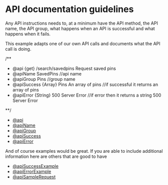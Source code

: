 # API documentation guidelines

Any API instructions needs to, at a minimum have the API method, the API name, the API group, what happens when an API is successful and what happens when it fails.

This example adapts one of our own API calls and documents what the API call is doing.
 
 /**
 
 * @api {get} /search/savedpins Request saved pins
 * @apiName SavedPins //api name
 * @apiGroup Pins //group name
 * @apiSuccess {Array} Pins An array of pins //if successful it returns an array of pins
 * @apiError {String} 500 Server Error //if error then it returns a string 500 Server Error
 
 **/

- [@api](http://apidocjs.com/#param-api)
- [@apiName](http://apidocjs.com/#param-api-name)
- [@apiGroup](http://apidocjs.com/#param-api-group)
- [@apiSuccess](http://apidocjs.com/#param-api-success)
- [@apiError](http://apidocjs.com/#param-api-error)

And of course examples would be great. If you are able to include additional information here are others that are good to have
- [@apiSuccessExample](http://apidocjs.com/#param-api-success-example)
- [@apiErrorExample](http://apidocjs.com/#param-api-error-example)
- [@apiSampleRequest](http://apidocjs.com/#param-api-sample-request)
